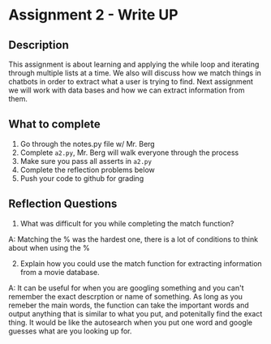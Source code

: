 # Assignment 2 - Write UP

## Description
This assignment is about learning and applying the while loop and iterating through multiple lists at a time.  We also will discuss how we match things in chatbots in order to extract what a user is trying to find.  Next assignment we will work with data bases and how we can extract information from them.

## What to complete
1. Go through the notes.py file w/ Mr. Berg
2. Complete `a2.py`, Mr. Berg will walk everyone through the process
3. Make sure you pass all asserts in `a2.py`
4. Complete the reflection problems below
5. Push your code to github for grading

## Reflection Questions
1. What was difficult for you while completing the match function?

A: Matching the % was the hardest one, there is a lot of conditions to think about when using the %

2. Explain how you could use the match function for extracting information from a movie database.

A: It can be useful for when you are googling something and you can't remember the exact descrption or name of something. As long as you remeber the main words, the function can take the important words and output anything that is similar to what you put, and potenitally find the exact thing. It would be like the autosearch when you put one word and google guesses what are you looking up for.
